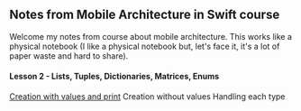 ## Notes from Mobile Architecture in Swift course ##



Welcome my notes from course about mobile architecture. This works like a physical notebook (I like a physical notebook but, let's face it, it's a lot of paper waste and hard to share).



#### Lesson 2 - Lists, Tuples, Dictionaries, Matrices, Enums ####

[Creation with values and print](lesson2/lesson2.swift)
Creation without values
Handling each type

